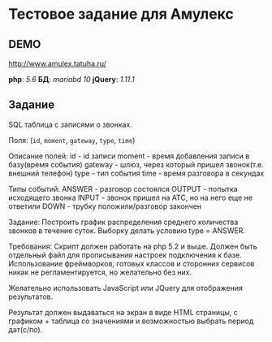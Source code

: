 Тестовое задание для Амулекс
========================
DEMO
-------------------------
http://www.amulex.tatuha.ru/

**php**:    *5.6*
**БД**:     *mariabd 10*
**jQuery**: *1.11.1*  

Задание
-------------------------

 SQL таблица с записями о звонках.

Поля: (`id`, `moment`, `gateway`, `type`, `time`)

Описание полей:
id - id записи
moment - время добавления записи в базу(время события)
gateway - шлюз, через который пришел звонок(т.е. внешний телефон)
type - тип события
time - время разговора в секундах

Типы событий:
ANSWER - разговор состоялся
OUTPUT - попытка исходящего звонка
INPUT - звонок пришел на АТС, но на него еще не ответили
DOWN - трубку положили/разговор закончен

Задание:
Построить график распределения среднего количества звонков в течение суток. Выборку делать условию type = ANSWER.

Требования:
Скрипт должен работать на php 5.2 и выше. Должен быть отдельный файл для прописывания настроек подключения к базе.
Использование фреймворков, готовых классов и сторонних сервисов никак не регламентируется, но желательно без них.

Желательно использовать JavaScript или JQuery для отображения результатов.

Результат должен выдаваться на экран в виде HTML страницы, с графиком + таблица со значениями и возможностью выбрать период дат(с/по).